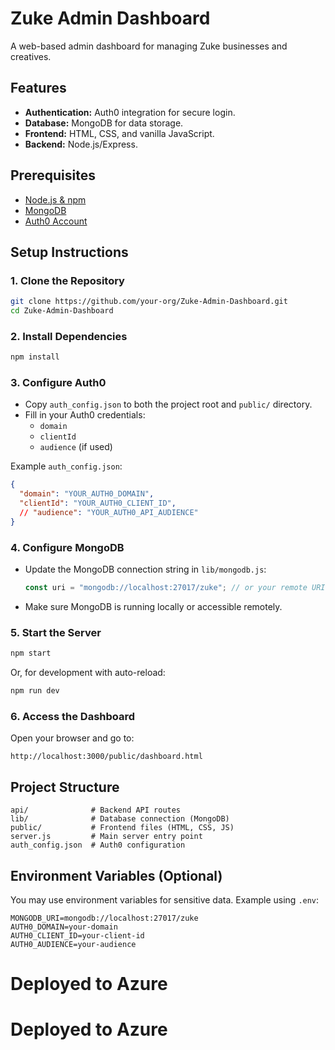 # Zuke Admin Dashboard

A web-based admin dashboard for managing Zuke businesses and creatives.

## Features

- **Authentication:** Auth0 integration for secure login.
- **Database:** MongoDB for data storage.
- **Frontend:** HTML, CSS, and vanilla JavaScript.
- **Backend:** Node.js/Express.

## Prerequisites

- [Node.js & npm](https://nodejs.org/)
- [MongoDB](https://www.mongodb.com/)
- [Auth0 Account](https://auth0.com/)

## Setup Instructions

### 1. Clone the Repository

```bash
git clone https://github.com/your-org/Zuke-Admin-Dashboard.git
cd Zuke-Admin-Dashboard
```

### 2. Install Dependencies

```bash
npm install
```

### 3. Configure Auth0

- Copy `auth_config.json` to both the project root and `public/` directory.
- Fill in your Auth0 credentials:
  - `domain`
  - `clientId`
  - `audience` (if used)

Example `auth_config.json`:
```json
{
  "domain": "YOUR_AUTH0_DOMAIN",
  "clientId": "YOUR_AUTH0_CLIENT_ID",
  // "audience": "YOUR_AUTH0_API_AUDIENCE"
}
```

### 4. Configure MongoDB

- Update the MongoDB connection string in `lib/mongodb.js`:
  ```js
  const uri = "mongodb://localhost:27017/zuke"; // or your remote URI
  ```
- Make sure MongoDB is running locally or accessible remotely.

### 5. Start the Server

```bash
npm start
```
Or, for development with auto-reload:
```bash
npm run dev
```

### 6. Access the Dashboard

Open your browser and go to:
```
http://localhost:3000/public/dashboard.html
```

## Project Structure

```
api/              # Backend API routes
lib/              # Database connection (MongoDB)
public/           # Frontend files (HTML, CSS, JS)
server.js         # Main server entry point
auth_config.json  # Auth0 configuration
```

## Environment Variables (Optional)

You may use environment variables for sensitive data. Example using `.env`:

```
MONGODB_URI=mongodb://localhost:27017/zuke
AUTH0_DOMAIN=your-domain
AUTH0_CLIENT_ID=your-client-id
AUTH0_AUDIENCE=your-audience
```
# Deployed to Azure
# Deployed to Azure
